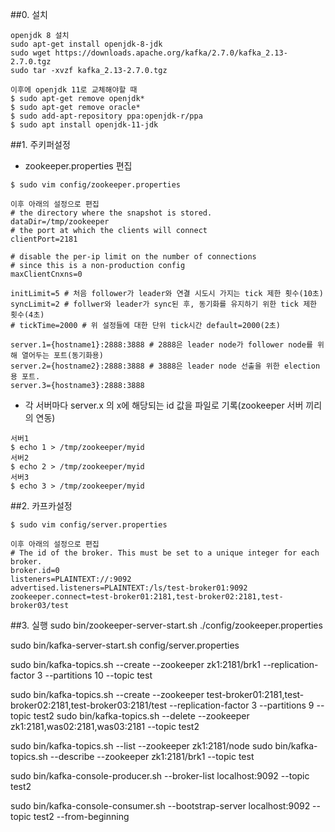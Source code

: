 ##0. 설치
```
openjdk 8 설치
sudo apt-get install openjdk-8-jdk
sudo wget https://downloads.apache.org/kafka/2.7.0/kafka_2.13-2.7.0.tgz
sudo tar -xvzf kafka_2.13-2.7.0.tgz
```
```
이후에 openjdk 11로 교체해야할 때
$ sudo apt-get remove openjdk*
$ sudo apt-get remove oracle*
$ sudo add-apt-repository ppa:openjdk-r/ppa
$ sudo apt install openjdk-11-jdk
```

##1. 주키퍼설정
- zookeeper.properties 편집
```
$ sudo vim config/zookeeper.properties

이후 아래의 설정으로 편집
# the directory where the snapshot is stored.
dataDir=/tmp/zookeeper
# the port at which the clients will connect 
clientPort=2181

# disable the per-ip limit on the number of connections 
# since this is a non-production config
maxClientCnxns=0

initLimit=5 # 처음 follower가 leader와 연결 시도시 가지는 tick 제한 횟수(10초)
syncLimit=2 # follwer와 leader가 sync된 후, 동기화를 유지하기 위한 tick 제한 횟수(4초)
# tickTime=2000 # 위 설정들에 대한 단위 tick시간 default=2000(2초)

server.1={hostname1}:2888:3888 # 2888은 leader node가 follower node를 위해 열어두는 포트(동기화용)
server.2={hostname2}:2888:3888 # 3888은 leader node 선출을 위한 election 용 포트.
server.3={hostname3}:2888:3888
```


- 각 서버마다 server.x 의 x에 해당되는 id 값을 파일로 기록(zookeeper 서버 끼리의 연동)
```
서버1
$ echo 1 > /tmp/zookeeper/myid
서버2
$ echo 2 > /tmp/zookeeper/myid
서버3
$ echo 3 > /tmp/zookeeper/myid
```

##2. 카프카설정
```
$ sudo vim config/server.properties

이후 아래의 설정으로 편집
# The id of the broker. This must be set to a unique integer for each broker.
broker.id=0
listeners=PLAINTEXT://:9092
advertised.listeners=PLAINTEXT:/ls/test-broker01:9092
zookeeper.connect=test-broker01:2181,test-broker02:2181,test-broker03/test
```


##3. 실행
sudo bin/zookeeper-server-start.sh ./config/zookeeper.properties

sudo bin/kafka-server-start.sh config/server.properties

sudo bin/kafka-topics.sh --create --zookeeper zk1:2181/brk1 --replication-factor 3 --partitions 10 --topic test

sudo bin/kafka-topics.sh --create --zookeeper test-broker01:2181,test-broker02:2181,test-broker03:2181/test --replication-factor 3 --partitions 9 --topic test2
sudo bin/kafka-topics.sh --delete --zookeeper zk1:2181,was02:2181,was03:2181 --topic test2

sudo bin/kafka-topics.sh --list --zookeeper zk1:2181/node
sudo bin/kafka-topics.sh --describe --zookeeper zk1:2181/brk1 --topic test

sudo bin/kafka-console-producer.sh --broker-list localhost:9092 --topic test2

sudo bin/kafka-console-consumer.sh --bootstrap-server localhost:9092 --topic test2 --from-beginning







